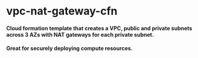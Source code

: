 # vpc-nat-gateway-cfn

#### Cloud formation template that creates a VPC, public and private subnets across 3 AZs with NAT gateways for each private subnet.

#### Great for securely deploying compute resources.